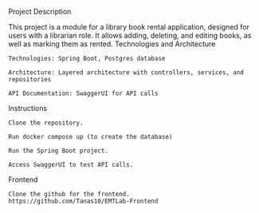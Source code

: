Project Description

This project is a module for a library book rental application, designed for users with a librarian role. It allows adding, deleting, and editing books, as well as marking them as rented.
Technologies and Architecture

    Technologies: Spring Boot, Postgres database

    Architecture: Layered architecture with controllers, services, and repositories

    API Documentation: SwaggerUI for API calls

Instructions

    Clone the repository.

    Run docker compose up (to create the database)

    Run the Spring Boot project.

    Access SwaggerUI to test API calls.

Frontend

    Clone the github for the frontend.    
    https://github.com/Tanas10/EMTLab-Frontend
    
